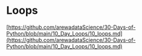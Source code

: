 # Loops
[https://github.com/arewadataScience/30-Days-of-Python/blob/main/10_Day_Loops/10_loops.md](https://github.com/arewadataScience/30-Days-of-Python/blob/main/10_Day_Loops/10_loops.md)
